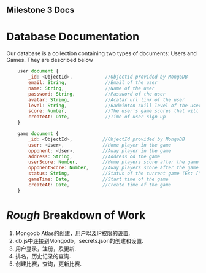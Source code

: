 ## Milestone 3 Docs

# Database Documentation
Our database is a collection containing two types of documents: Users and Games. They are described below
```javascript
    user document {  
        _id: <ObjectId>,            //ObjectId provided by MongoDB  
        email: String,              //Email of the user  
        name: String,               //Name of the user
        password: String,           //Password of the user  
        avatar: String,             //Acatar url link of the user  
        level: String,              //Badminton skill level of the user (Ex: ["low", "intermediate", "advanced", "elite"]) 
        score: Number,              //The user's game scores that will increase or decrease after each game over
        createAt: Date,             //Time of user sign up
    } 
```  

```javascript
    game document {  
        _id: <ObjectId>,           //ObjectId provided by MongoDB  
        user: <User>,              //Home player in the game 
        opponent: <User>,          //Away player in the game
        address: String,           //Address od the game  
        userScore: Number,         //Home players score after the game over
        opponentScore: Number,     //Away players score after the game over
        status: String,            //Status of the current game (Ex: ["preparing", "inputting", "over"])
        gameTime: Date,            //Start time of the game  
        createAt: Date,            //Create time of the game
    } 
```

# *Rough* Breakdown of Work
1. Mongodb Atlas的创建，用户以及IP权限的设置.
2. db.js中连接到Mongodb，secrets.json的创建和设置.
3. 用户登录，注册，及更新.
4. 排名，历史记录的查询.
5. 创建比赛，查询，更新比赛.
